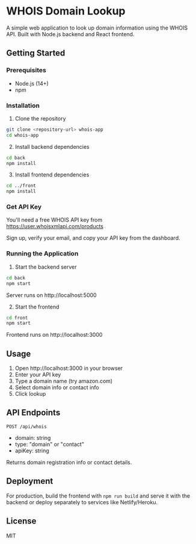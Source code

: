 # WHOIS Domain Lookup

A simple web application to look up domain information using the WHOIS API. Built with Node.js backend and React frontend.

## Getting Started

### Prerequisites

- Node.js (14+)
- npm

### Installation

1. Clone the repository
```bash
git clone <repository-url> whois-app
cd whois-app
```

2. Install backend dependencies
```bash
cd back
npm install
```

3. Install frontend dependencies
```bash
cd ../front
npm install
```

### Get API Key

You'll need a free WHOIS API key from https://user.whoisxmlapi.com/products

Sign up, verify your email, and copy your API key from the dashboard.

### Running the Application

1. Start the backend server
```bash
cd back
npm start
```
Server runs on http://localhost:5000

2. Start the frontend
```bash
cd front
npm start
```
Frontend runs on http://localhost:3000

## Usage

1. Open http://localhost:3000 in your browser
2. Enter your API key
3. Type a domain name (try amazon.com)
4. Select domain info or contact info
5. Click lookup

## API Endpoints

`POST /api/whois`
- domain: string
- type: "domain" or "contact"  
- apiKey: string

Returns domain registration info or contact details.

## Deployment

For production, build the frontend with `npm run build` and serve it with the backend or deploy separately to services like Netlify/Heroku.

## License

MIT
